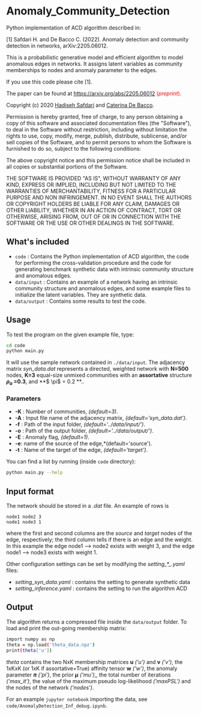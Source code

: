 # Anomaly_Community_Detection 
Python implementation of ACD algorithm described in:

[1] Safdari H. and  De Bacco C. (2022). Anomaly detection and community detection in networks, arXiv:2205.06012.

 
This is a  probabilistic generative model and efficient algorithm to model anomalous edges in networks. It assigns latent variables as community memberships to nodes and anomaly parameter to the edges. <br>

If you use this code please cite [1].   

The paper can be found at <span style="color:red"> <https://arxiv.org/abs/2205.06012> (_preprint_).  

Copyright (c) 2020 [Hadiseh Safdari](https://github.com/hds-safdari) and [Caterina De Bacco](http://cdebacco.com).

Permission is hereby granted, free of charge, to any person obtaining a copy of this software and associated documentation files (the "Software"), to deal in the Software without restriction, including without limitation the rights to use, copy, modify, merge, publish, distribute, sublicense, and/or sell copies of the Software, and to permit persons to whom the Software is furnished to do so, subject to the following conditions:

The above copyright notice and this permission notice shall be included in all copies or substantial portions of the Software.

THE SOFTWARE IS PROVIDED "AS IS", WITHOUT WARRANTY OF ANY KIND, EXPRESS OR IMPLIED, INCLUDING BUT NOT LIMITED TO THE WARRANTIES OF MERCHANTABILITY, FITNESS FOR A PARTICULAR PURPOSE AND NON INFRINGEMENT. IN NO EVENT SHALL THE AUTHORS OR COPYRIGHT HOLDERS BE LIABLE FOR ANY CLAIM, DAMAGES OR OTHER LIABILITY, WHETHER IN AN ACTION OF CONTRACT, TORT OR OTHERWISE, ARISING FROM, OUT OF OR IN CONNECTION WITH THE SOFTWARE OR THE USE OR OTHER DEALINGS IN THE SOFTWARE.

## What's included
- `code` : Contains the Python implementation of ACD algorithm, the code for performing the cross-validation procedure and the code for generating benchmark synthetic data with intrinsic community structure and anomalous edges.
- `data/input` : Contains an example of a network having an intrinsic community structure and anomalous edges, and some example files to initialize the latent variables. They are synthetic data.
- `data/output` : Contains some results to test the code.


## Usage
To test the program on the given example file, type:   

```bash
cd code
python main.py
```

It will use the sample network contained in `./data/input`. The adjacency matrix *syn_data.dat* represents a directed, weighted network with **N=500** nodes, **K=3** equal-size unmixed communities with an **assortative** structure **$\rho_a$ =0.3**, and **$ \pi$ = 0.2 **.. 

### Parameters

- **-K** : Number of communities, *(default=3)*.
- **-A** : Input file name of the adjacency matrix, *(default='syn_data.dat')*.   
- **-f** : Path of the input folder, *(default='../data/input/')*.
- **-o** : Path of the output folder, *(default='../data/output/')*.
- **-E** : Anomaly flag, *(default=1)*.
- **-e**: name of the source of the edge,*(default='source').
- **-t** : Name of the target of the edge, *(default='target')*. 

You can find a list by running (inside `code` directory): 

```bash
python main.py --help
```

## Input format
The network should be stored in a *.dat* file. An example of rows is

`node1 node2 3` <br>
`node1 node3 1`

where the first and second columns are the _source_ and _target_ nodes of the edge, respectively; the third column tells if there is an edge and the weight. In this example the edge node1 --> node2 exists with weight 3, and the edge node1 --> node3 exists with weight 1.

Other configuration settings can be set by modifying the *setting\_\*_.yaml* files: 

- *setting\_syn_data.yaml* : contains the setting to generate synthetic data
- *setting\_inference.yaml* : contains the setting to run the algorithm ACD

## Output
The algorithm returns a compressed file inside the `data/output` folder. To load and print the out-going membership matrix:

```bash
import numpy as np  
theta = np.load('theta_data.npz')
print(theta['u'])
```

_theta_ contains the two NxK membership matrices **u** *('u')* and **v** *('v')*, the 1xKxK (or 1xK if assortative=True) affinity tensor **w** *('w')*, the anomaly parameter **$\pi$** *('pi')*, the prior **$\mu$** *('mu')*,, the total number of iterations *('max_it')*, the value of the maximum pseudo log-likelihood *('maxPSL')* and the nodes of the network *('nodes')*.  

For an example `jupyter notebook` importing the data, see `code/AnomalyDetection_Inf_debug.ipynb`.
